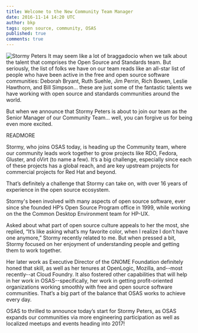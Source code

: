 ```yaml
---
title: Welcome to the New Community Team Manager
date: 2016-11-14 14:20 UTC
author: bkp
tags: open source, community, OSAS
published: true
comments: true
---
```

![Stormy Peters](blog/Stormy-Peters.jpg) It may seem like a lot of braggadocio when we talk about the talent that comprises the Open Source and Standards team. But seriously, the list of folks we have on our team reads like an all-star list of people who have been active in the free and open source software communities: Deborah Bryant, Ruth Suehle, Jim Perrin, Rich Bowen, Leslie Hawthorn, and Bill Simpson… these are just some of the fantastic talents we have working with open source and standards communities around the world.

But when we announce that Stormy Peters is about to join our team as the Senior Manager of our Community Team… well, you can forgive us for being even more excited.

READMORE

Stormy, who joins OSAS today, is heading up the Community team, where our community leads work together to grow projects like RDO, Fedora, Gluster, and oVirt (to name a few). It’s a big challenge, especially since each of these projects has a global reach, and are key upstream projects for commercial projects for Red Hat and beyond. 

That’s definitely a challenge that Stormy can take on, with over 16 years of experience in the open source ecosystem.

Stormy's been involved with many aspects of open source software, ever since she founded HP’s Open Source Program office in 1999, while working on the the Common Desktop Environment team for HP-UX.

Asked about what part of open source culture appeals to her the most, she replied, “It’s like asking what’s my favorite color, when I realize I don’t have one anymore,” Stormy recently related to me. But when pressed a bit, Stormy focused on her enjoyment of understanding people and getting them to work together.

Her later work as Executive Director of the GNOME Foundation definitely honed that skill,  as well as her tenures at OpenLogic, Mozilla, and--most recently--at Cloud Foundry. It also fostered other capabilities that will help in her work in OSAS--specifically, her work in getting profit-oriented organizations working smoothly with free and open source software communities.  That’s a big part of the balance that OSAS works to achieve every day.

OSAS to thrilled to announce today’s start for Stormy Peters, as OSAS expands our communities via more engineering participation as well as localized meetups and events heading into 2017!
